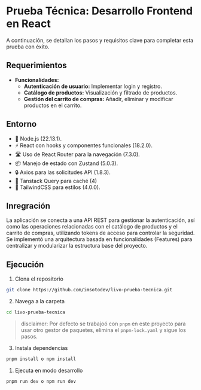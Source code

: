 # Prueba Técnica: Desarrollo Frontend en React

A continuación, se detallan los pasos y requisitos clave para completar esta prueba con éxito.

## Requerimientos

- **Funcionalidades:**  
  - **Autenticación de usuario:** Implementar login y registro.  
  - **Catálogo de productos:** Visualización y filtrado de productos.  
  - **Gestión del carrito de compras:** Añadir, eliminar y modificar productos en el carrito.

## Entorno

- 🚀 Node.js (22.13.1).
- ⚡️ React con hooks y componentes funcionales (18.2.0).
- 🛣️ Uso de React Router para la navegación (7.3.0).
- 📦 Manejo de estado con Zustand (5.0.3).
- 🔒 Axios para las solicitudes API (1.8.3).
- 💾 Tanstack Query para caché (4)
- 🎉 TailwindCSS para estilos (4.0.0).

## Inregración
La aplicación se conecta a una API REST para gestionar la autenticación, así como las operaciones relacionadas con el catálogo de productos y el carrito de compras, utilizando tokens de acceso para controlar la seguridad. Se implementó una arquitectura basada en funcionalidades (Features) para centralizar y modularizar la estructura base del proyecto.

## Ejecución

1. Clona el repositorio
```bash
git clone https://github.com/imsotodev/livo-prueba-tecnica.git
```
2. Navega a la carpeta
```bash
cd livo-prueba-tecnica
```
> disclaimer: Por defecto se trabajoó con `pnpm` en este proyecto para usar otro gestor de paquetes, elimina el `pnpm-lock.yaml` y sigue los pasos.
3. Instala dependencias
```bash
pnpm install o npm install
```
1. Ejecuta en modo desarrollo
```bash
pnpm run dev o npm run dev
```
